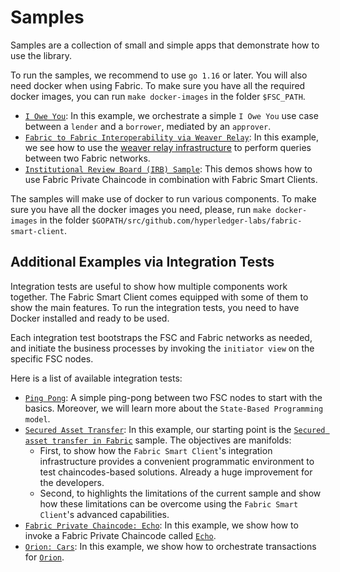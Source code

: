 # Samples

Samples are a collection of small and simple apps that demonstrate how to use the library.

To run the samples, we recommend to use `go 1.16` or later. You will also need docker when using Fabric. 
To make sure you have all the required docker images, you can run `make docker-images` in the 
folder `$FSC_PATH`.

- [`I Owe You`](./fabric/iou/README.md): In this example, we orchestrate a simple
  `I Owe You` use case between a `lender` and a `borrower`, mediated by an `approver`.
- [`Fabric to Fabric Interoperability via Weaver Relay`](./fabric/weaver/relay/README.md): In this example, we see how to use
  the [weaver relay infrastructure](https://labs.hyperledger.org/weaver-dlt-interoperability/docs/external/architecture-and-design/relay) 
  to perform queries between two Fabric networks.
- [`Institutional Review Board (IRB) Sample`](https://github.com/hyperledger/fabric-private-chaincode/tree/main/samples/demos/irb):
  This demos shows how to use Fabric Private Chaincode in combination with Fabric Smart Clients.

The samples will make use of docker to run various components. To make sure you have all the docker images you need,
please, run `make docker-images` in the folder `$GOPATH/src/github.com/hyperledger-labs/fabric-smart-client`.

## Additional Examples via Integration Tests

Integration tests are useful to show how multiple components work together.
The Fabric Smart Client comes equipped with some of them to show the main features.
To run the integration tests, you need to have Docker installed and ready to be used.

Each integration test bootstraps the FSC and Fabric networks as needed, and initiate the
business processes by invoking the `initiator view` on the specific FSC nodes.

Here is a list of available integration tests:

- [`Ping Pong`](../integration/fsc/pingpong/README.md): A simple ping-pong between two FSC nodes to start with the basics.
  Moreover, we will learn more about the `State-Based Programming model`.
- [`Secured Asset Transfer`](../integration/fabric/atsa/README.md):
  In this example, our starting point is the [`Secured asset transfer in Fabric`](https://hyperledger-fabric.readthedocs.io/en/release-2.2/secured_asset_transfer/secured_private_asset_transfer_tutorial.html)
  sample.
  The objectives are manifolds:
    - First, to show how the `Fabric Smart Client`'s integration infrastructure provides a convenient programmatic environment to test
      chaincodes-based solutions. Already a huge improvement for the developers.
    - Second, to highlights the limitations of the current sample and show how these limitations can be overcome
      using the `Fabric Smart Client`'s advanced capabilities.
- [`Fabric Private Chaincode: Echo`](../integration/fabric/fpc/echo/README.md): In this example, we show how to invoke a Fabric
  Private Chaincode called [`Echo`](https://github.com/hyperledger/fabric-private-chaincode/tree/main/samples/chaincode/echo).
- [`Orion: Cars`](../integration/orion/cars/README.md): In this example, we show how to orchestrate transactions for [`Orion`](https://github.com/hyperledger-labs/orion-server).